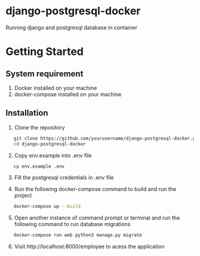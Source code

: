 # django-postgresql-docker
Running django and postgresql database in container

# Getting Started

## System requirement
1. Docker installed on your machine
2. docker-compose installed on your machine

## Installation
1. Clone the repository

```bash
   git clone https://github.com/yourusername/django-postgresql-docker.git
   cd django-postgresql-docker
```
2. Copy env.example into .env file

```bash
   cp env.example .env
```
   

3. Fill the postgresql credentials in .env file

4. Run the following docker-compose command to build and run the project

```bash
   docker-compose up --build 
```
5. Open another instance of command prompt or terminal and run the following 
command to run database migrations  

```bash
   docker-compose run web python3 manage.py migrate  
```  

6. Visit http://localhost:8000/employee to acess the application   
